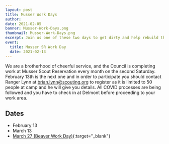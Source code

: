 ```yaml
---
layout: post
title: Musser Work Days
author:
date: 2021-02-05
banner: Musser-Work-Days.png
thumbnail: Musser-Work-Days.png
excerpt: Join us one of these two days to get dirty and help rebuild these grounds.
event:
  title: Musser SR Work Day
  date: 2021-02-13
---
```


We are a brotherhood of cheerful service, and the Council is completing work at Musser Scout Reservation every month on the second Saturday.  February 13th is the next one and in order to participate you should contact Ranger Lynn at brian.lynn@scouting.org to register as it is limited to 50 people at camp and he will give you details.  All COVID processes are being followed and you have to check in at Delmont before proceeding to your work area.

## Dates
- February 13
- March 13
- [March 27 (Beaver Work Day)](http://colbsa.doubleknot.com/registration/calendardetail.aspx?activitykey=2767020&orgkey=541){:target="_blank"}
